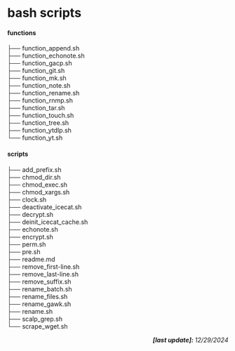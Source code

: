 # bash scripts

#### functions  
├── function_append.sh  
├── function_echonote.sh  
├── function_gacp.sh  
├── function_git.sh  
├── function_mk.sh  
├── function_note.sh  
├── function_rename.sh  
├── function_rnmp.sh  
├── function_tar.sh  
├── function_touch.sh  
├── function_tree.sh  
├── function_ytdlp.sh  
└── function_yt.sh  
#### scripts  
├── add_prefix.sh  
├── chmod_dir.sh  
├── chmod_exec.sh  
├── chmod_xargs.sh  
├── clock.sh  
├── deactivate_icecat.sh  
├── decrypt.sh  
├── deinit_icecat_cache.sh  
├── echonote.sh  
├── encrypt.sh  
├── perm.sh  
├── pre.sh  
├── readme.md  
├── remove_first-line.sh  
├── remove_last-line.sh  
├── remove_suffix.sh  
├── rename_batch.sh  
├── rename_files.sh  
├── rename_gawk.sh  
├── rename.sh  
├── scalp_grep.sh  
└── scrape_wget.sh  

<p style="text-align:right;"><b><i>[last update]: </b>12/29/2024</i></p>

